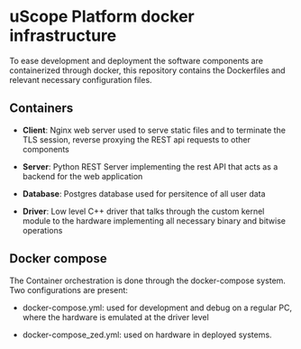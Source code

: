 # uScope Platform docker infrastructure

To ease development and deployment the software components are containerized through docker, this repository contains the Dockerfiles and relevant necessary configuration files.

## Containers

- **Client**: Nginx web server used to serve static files and to terminate the TLS session, reverse proxying the REST api requests to other components

- **Server**: Python REST Server implementing the rest API that acts as a backend for the web application

- **Database**: Postgres database used for persitence of all user data

- **Driver**: Low level C++ driver that talks through the custom kernel module to the hardware implementing all necessary binary and bitwise operations

## Docker compose

The Container orchestration is done through the docker-compose system. Two configurations are present:

- docker-compose.yml: used for development and debug on a regular PC, where the hardware is emulated at the driver level

- docker-compose_zed.yml: used on hardware in deployed systems.
